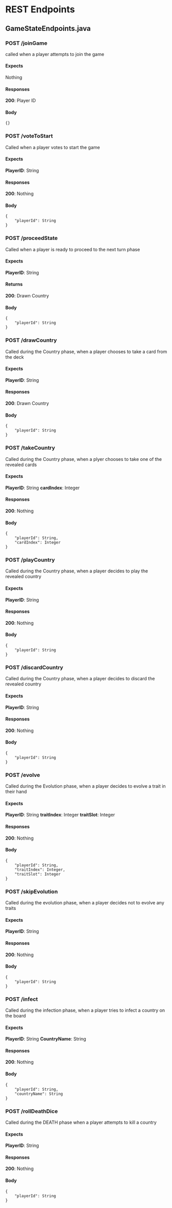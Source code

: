 # REST Endpoints

## GameStateEndpoints.java

### POST /joinGame

called when a player attempts to join the game

#### Expects

Nothing

#### Responses

**200**: Player ID

#### Body

```
{}
```

### POST /voteToStart

Called when a player votes to start the game

#### Expects

**PlayerID**: String

#### Responses

**200**: Nothing

#### Body

```
{
    "playerId": String
}
```

### POST /proceedState

Called when a player is ready to proceed to the next turn phase

#### Expects

**PlayerID**: String

#### Returns

**200**: Drawn Country

#### Body

```
{
    "playerId": String
}
```

### POST /drawCountry

Called during the Country phase, when a player chooses to take a card from the deck

#### Expects

**PlayerID**: String

#### Responses

**200**: Drawn Country

#### Body

```
{
    "playerId": String
}
```

### POST /takeCountry

Called during the Country phase, when a plyer chooses to take one of the revealed cards

#### Expects

**PlayerID**: String
**cardIndex**: Integer

#### Responses

**200**: Nothing

#### Body

```
{
    "playerId": String,
    "cardIndex": Integer
}
```

### POST /playCountry

Called during the Country phase, when a player decides to play the revealed country

#### Expects

**PlayerID**: String

#### Responses

**200**: Nothing

#### Body

```
{
    "playerId": String
}
```

### POST /discardCountry

Called during the Country phase, when a player decides to discard the revealed country

#### Expects

**PlayerID**: String

#### Responses

**200**: Nothing

#### Body

```
{
    "playerId": String
}
```

### POST /evolve

Called during the Evolution phase, when a player decides to evolve a trait in their hand

#### Expects

**PlayerID**: String
**traitIndex**: Integer
**traitSlot**: Integer

#### Responses

**200**: Nothing

#### Body

```
{
    "playerId": String,
    "traitIndex": Integer,
    "traitSlot": Integer
}
```

### POST /skipEvolution

Called during the evolution phase, when a player decides not to evolve any traits

#### Expects

**PlayerID**: String

#### Responses

**200**: Nothing

#### Body

```
{
    "playerId": String
}
```

### POST /infect

Called during the infection phase, when a player tries to infect a country on the board

#### Expects

**PlayerID**: String
**CountryName**: String

#### Responses

**200**: Nothing

#### Body

```
{
    "playerId": String,
    "countryName": String
}
```

### POST /rollDeathDice

Called during the DEATH phase when a player attempts to kill a country

#### Expects

**PlayerID**: String

#### Responses

**200**: Nothing

#### Body

```
{
    "playerId": String
}
```